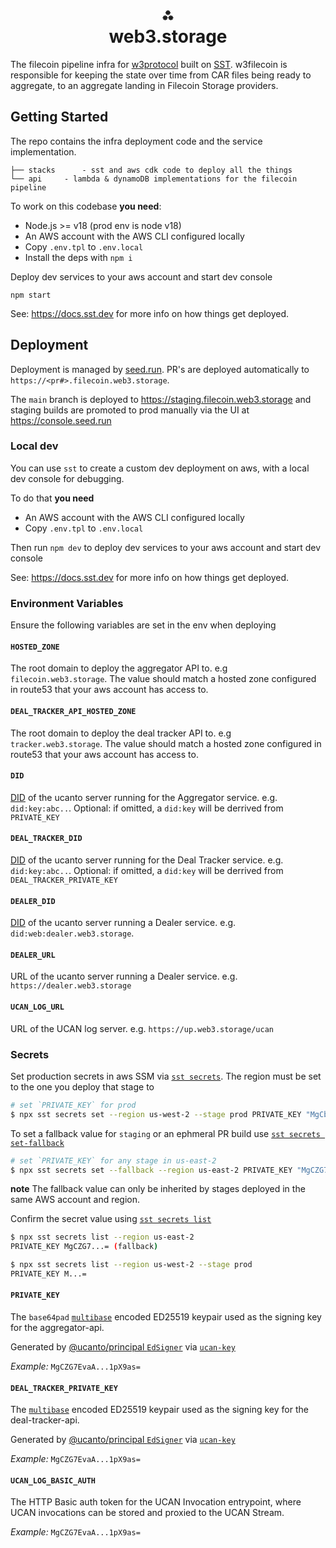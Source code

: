 <h1 align="center">⁂<br/>web3.storage</h1>
<p align="center">

The filecoin pipeline infra for [w3protocol] built on [SST]. w3filecoin is responsible for keeping the state over time from CAR files being ready to aggregate, to an aggregate landing in Filecoin Storage providers.

## Getting Started

The repo contains the infra deployment code and the service implementation.

```
├── stacks      - sst and aws cdk code to deploy all the things
└── api     - lambda & dynamoDB implementations for the filecoin pipeline
```

To work on this codebase **you need**:

- Node.js >= v18 (prod env is node v18)
- An AWS account with the AWS CLI configured locally
- Copy `.env.tpl` to `.env.local`
- Install the deps with `npm i`

Deploy dev services to your aws account and start dev console

```console
npm start
```

See: https://docs.sst.dev for more info on how things get deployed.

## Deployment 

Deployment is managed by [seed.run]. PR's are deployed automatically to `https://<pr#>.filecoin.web3.storage`. 

The `main` branch is deployed to https://staging.filecoin.web3.storage and staging builds are promoted to prod manually via the UI at https://console.seed.run

### Local dev

You can use `sst` to create a custom dev deployment on aws, with a local dev console for debugging.

To do that **you need**

- An AWS account with the AWS CLI configured locally
- Copy `.env.tpl` to `.env.local`

Then run `npm dev` to deploy dev services to your aws account and start dev console

See: https://docs.sst.dev for more info on how things get deployed.

### Environment Variables

Ensure the following variables are set in the env when deploying

#### `HOSTED_ZONE`

The root domain to deploy the aggregator API to. e.g `filecoin.web3.storage`. The value should match a hosted zone configured in route53 that your aws account has access to.

#### `DEAL_TRACKER_API_HOSTED_ZONE`

The root domain to deploy the deal tracker API to. e.g `tracker.web3.storage`. The value should match a hosted zone configured in route53 that your aws account has access to.

#### `DID`

[DID](https://www.w3.org/TR/did-core/) of the ucanto server running for the Aggregator service. e.g. `did:key:abc..`. Optional: if omitted, a `did:key` will be derrived from `PRIVATE_KEY`

#### `DEAL_TRACKER_DID`

[DID](https://www.w3.org/TR/did-core/) of the ucanto server running for the Deal Tracker service. e.g. `did:key:abc..`. Optional: if omitted, a `did:key` will be derrived from `DEAL_TRACKER_PRIVATE_KEY`

#### `DEALER_DID`

[DID](https://www.w3.org/TR/did-core/) of the ucanto server running a Dealer service. e.g. `did:web:dealer.web3.storage`.

#### `DEALER_URL`

URL of the ucanto server running a Dealer service. e.g. `https://dealer.web3.storage`

#### `UCAN_LOG_URL`

URL of the UCAN log server. e.g. `https://up.web3.storage/ucan`

### Secrets

Set production secrets in aws SSM via [`sst secrets`](https://docs.sst.dev/config#sst-secrets). The region must be set to the one you deploy that stage to

```sh
# set `PRIVATE_KEY` for prod
$ npx sst secrets set --region us-west-2 --stage prod PRIVATE_KEY "MgCblCY...="
```

To set a fallback value for `staging` or an ephmeral PR build use [`sst secrets set-fallback`](https://docs.sst.dev/config#fallback-values)

```sh
# set `PRIVATE_KEY` for any stage in us-east-2
$ npx sst secrets set --fallback --region us-east-2 PRIVATE_KEY "MgCZG7...="
```

**note** The fallback value can only be inherited by stages deployed in the same AWS account and region.

Confirm the secret value using [`sst secrets list`](https://docs.sst.dev/config#sst-secrets)

```sh
$ npx sst secrets list --region us-east-2
PRIVATE_KEY MgCZG7...= (fallback)

$ npx sst secrets list --region us-west-2 --stage prod
PRIVATE_KEY M...=
```

#### `PRIVATE_KEY`

The `base64pad` [`multibase`](https://github.com/multiformats/multibase) encoded ED25519 keypair used as the signing key for the aggregator-api.

Generated by [@ucanto/principal `EdSigner`](https://github.com/web3-storage/ucanto) via [`ucan-key`](https://www.npmjs.com/package/ucan-key)

_Example:_ `MgCZG7EvaA...1pX9as=`

#### `DEAL_TRACKER_PRIVATE_KEY`

The [`multibase`](https://github.com/multiformats/multibase) encoded ED25519 keypair used as the signing key for the deal-tracker-api.

Generated by [@ucanto/principal `EdSigner`](https://github.com/web3-storage/ucanto) via [`ucan-key`](https://www.npmjs.com/package/ucan-key)

_Example:_ `MgCZG7EvaA...1pX9as=`

#### `UCAN_LOG_BASIC_AUTH`

The HTTP Basic auth token for the UCAN Invocation entrypoint, where UCAN invocations can be stored and proxied to the UCAN Stream.

_Example:_ `MgCZG7EvaA...1pX9as=`

</p>

[SST]: https://sst.dev
[seed.run]: https://seed.run
[w3protocol]: https://github.com/web3-storage/w3protocol